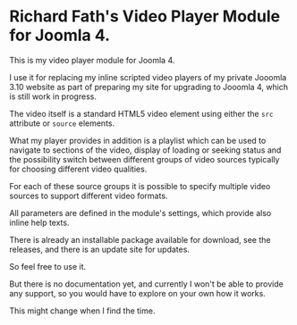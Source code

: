 # Richard Fath's Video Player Module for Joomla 4.
This is my video player module for Joomla 4.

I use it for replacing my inline scripted video players of my private Jooomla 3.10 website as part of preparing my site for upgrading to Jooomla 4, which is still work in progress.

The video itself is a standard HTML5 video element using either the `src` attribute or `source` elements.

What my player provides in addition is a playlist which can be used to navigate to sections of the video, display of loading or seeking status and the possibility switch between different groups of video sources typically for choosing different video qualities.

For each of these source groups it is possible to specify multiple video sources to support different video formats.

All parameters are defined in the module's settings, which provide also inline help texts.

There is already an installable package available for download, see the releases, and there is an update site for updates.

So feel free to use it.

But there is no documentation yet, and currently I won't be able to provide any support, so you would have to explore on your own how it works.

This might change when I find the time.
